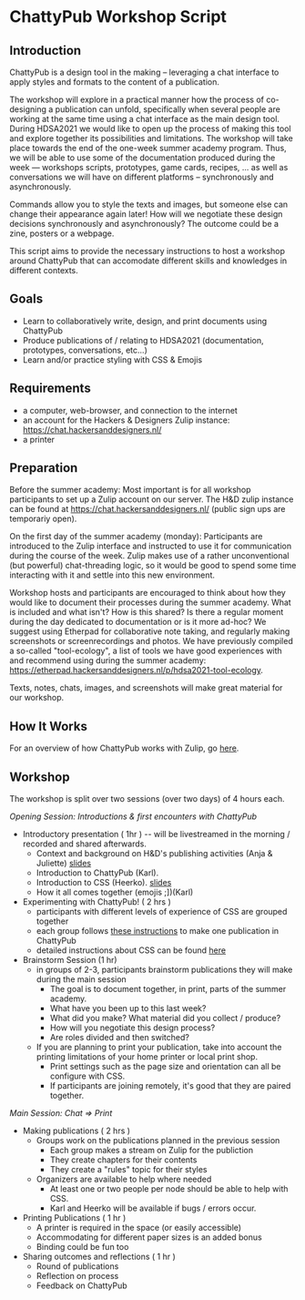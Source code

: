 # ChattyPub Workshop Script

## Introduction

ChattyPub is a design tool in the making – leveraging a chat interface to apply styles and formats to the content of a publication.

The workshop will explore in a practical manner how the process of co-designing a publication can unfold, specifically when several people are working at the same time using a chat interface as the main design tool. During HDSA2021 we would like to open up the process of making this tool and explore together its possibilities and limitations. The workshop will take place towards the end of the one-week summer academy program. Thus, we will be able to use some of the documentation produced during the week — workshops scripts, prototypes, game cards, recipes, ... as well as conversations we will have on different platforms – synchronously and asynchronously.

Commands allow you to style the texts and images, but someone else can change their appearance again later! How will we negotiate these design decisions synchronously and asynchronously? The outcome could be a zine, posters or a webpage.

This script aims to provide the necessary instructions to host a workshop around ChattyPub that can accomodate different skills and knowledges in different contexts.

## Goals

- Learn to collaboratively write, design, and print documents using ChattyPub
- Produce publications of / relating to HDSA2021 (documentation, prototypes, conversations, etc...)
- Learn and/or practice styling with CSS & Emojis

## Requirements

- a computer, web-browser, and connection to the internet
- an account for the Hackers & Designers Zulip instance: https://chat.hackersanddesigners.nl/
- a printer

## Preparation

Before the summer academy: Most important is for all workshop participants to set up a Zulip account on our server. The H&D zulip instance can be found at https://chat.hackersanddesigners.nl/ (public sign ups are temporariy open).

On the first day of the summer academy (monday): Participants are introduced to the Zulip interface and instructed to use it for communication during the course of the week. Zulip makes use of a rather unconventional (but powerful) chat-threading logic, so it would be good to spend some time interacting with it and settle into this new environment.

Workshop hosts and participants are encouraged to think about how they would like to document their processes during the summer academy. What is included and what isn't? How is this shared? Is there a regular moment during the day dedicated to documentation or is it more ad-hoc? We suggest using Etherpad for collaborative note taking, and regularly making screenshots or screenrecordings and photos. We have previously compiled a so-called "tool-ecology", a list of tools we have good experiences with and recommend using during the summer academy: https://etherpad.hackersanddesigners.nl/p/hdsa2021-tool-ecology.

Texts, notes, chats, images, and screenshots will make great material for our workshop.

## How It Works

For an overview of how ChattyPub works with Zulip, go [here](/docs/Chattypub).
## Workshop

The workshop is split over two sessions (over two days) of 4 hours each.

_Opening Session: Introductions & first encounters with ChattyPub_

- Introductory presentation ( 1hr ) -- will be livestreamed in the morning / recorded and shared afterwards.
  - Context and background on H&D's publishing activities (Anja & Juliette) [slides](https://hackersanddesigners.github.io/chatty-pub-css-slides/assets/hdsa-chattypub-intro.pdf)
  - Introduction to ChattyPub (Karl).
  - Introduction to CSS (Heerko). [slides](https://hackersanddesigners.github.io/chatty-pub-css-slides/)
  - How it all comes together (emojis ;])(Karl)
- Experimenting with ChattyPub! ( 2 hrs )
  - participants with different levels of experience of CSS are grouped together
  - each group follows [these instructions](/docs/Chattypub#content) to make one publication in ChattyPub
  - detailed instructions about CSS can be found [here](/docs/CSS)
- Brainstorm Session (1 hr)
  - in groups of 2-3, participants brainstorm publications they will make during the main session 
    - The goal is to document together, in print, parts of the summer academy.
    - What have you been up to this last week?
    - What did you make? What material did you collect / produce?
    - How will you negotiate this design process?
    - Are roles divided and then switched? 
  - If you are planning to print your publication, take into account the printing limitations of your home printer or local print shop.
    - Print settings such as the page size and orientation can all be configure with CSS.
    - If participants are joining remotely, it's good that they are paired together.

_Main Session: Chat => Print_

- Making publications ( 2 hrs )
  - Groups work on the publications planned in the previous session 
    - Each group makes a stream on Zulip for the publiction
    - They create chapters for their contents
    - They create a "rules" topic for their styles
  - Organizers are available to help where needed
    - At least one or two people per node should be able to help with CSS.
    - Karl and Heerko will be available if bugs / errors occur.
- Printing Publications ( 1 hr )
  - A printer is required in the space (or easily accessible)
  - Accommodating for different paper sizes is an added bonus
  - Binding could be fun too
- Sharing outcomes and reflections ( 1 hr ) 
  - Round of publications
  - Reflection on process
  - Feedback on ChattyPub
